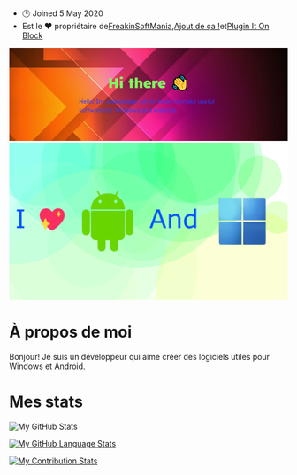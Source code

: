 -   🕒 Joined 5 May 2020
-   Est le ❤️ propriétaire de[FreakinSoftMania](https://github.com/FreakinSoftMania),[Ajout de ça !](https://github.com/Adding-That-On)et[Plugin It On Block](https://github.com/Pluging-it-on-block)

![Welcome!](./img/welcome-message.png)![I love Android and Windows!](./img/android-and-windows-fan.png)

# À propos de moi

Bonjour! Je suis un développeur qui aime créer des logiciels utiles pour Windows et Android.

# Mes stats

![My GitHub Stats](https://github-readme-stats.vercel.app/api/?username=Minionguyjpro&count_private=true&theme=react&showicons=true)

[![My GitHub Language Stats](https://github-readme-stats.vercel.app/api/top-langs/?username=Minionguyjpro&langs_count=5&theme=react)](<>)

[![My Contribution Stats](https://github-contribution-stats.vercel.app/api/?username=Minionguyjpro)](https://github.com/Minionguyjpro/github-contribution-stats/)
